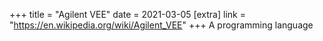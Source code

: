 +++
title = "Agilent VEE"
date = 2021-03-05
[extra]
link = "https://en.wikipedia.org/wiki/Agilent_VEE"
+++
A programming language


